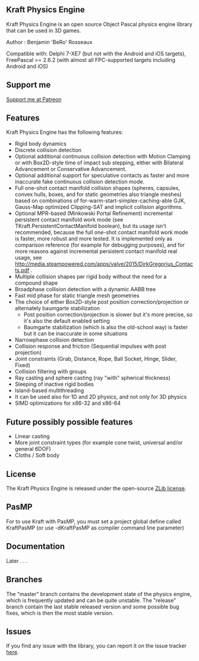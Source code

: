 ## Kraft Physics Engine

Kraft Physics Engine is an open source Object Pascal physics engine library that can be used in 3D games.

Author : Benjamin 'BeRo' Rosseaux

Compatible with: Delphi 7-XE7 (but not with the Android and iOS targets), FreePascal >= 2.6.2 (with almost all FPC-supported targets including Android and iOS) 

## Support me

[Support me at Patreon](https://www.patreon.com/bero)

## Features

Kraft Physics Engine has the following features:

- Rigid body dynamics
- Discrete collision detection
- Optional additional continuous collision detection with Motion Clamping or with Box2D-style time of impact sub stepping, either with Bilateral Advancement or Conservative Advancement.  
- Optional additional support for speculative contacts as faster and more inaccurate fake continuous collision detection mode.
- Full one-shot contact manifold collision shapes (spheres, capsules, convex hulls, boxes, and for static geometries also triangle meshes) based on combinations of for-warm-start-simplex-caching-able GJK, Gauss-Map optimized Clipping-SAT and implicit collision algorithms.
- Optional MPR-based (Minkowski Portal Refinement) incremental persistent contact manifold work mode (see TKraft.PersistentContactManifold boolean), but its usage isn't recommended, because the full one-shot contact manifold work mode is faster, more robust and more tested. It is implemented only as comparison reference (for example for debugging purposes), and for more reasons against incremental persistent contact manifold real usage, see http://media.steampowered.com/apps/valve/2015/DirkGregorius_Contacts.pdf .
- Multiple collision shapes per rigid body without the need for a compound shape
- Broadphase collision detection with a dynamic AABB tree
- Fast mid phase for static triangle mesh geometries
- The choice of either Box2D-style post position correction/projection or alternately baumgarte stabilization
  - Post position correction/projection is slower but it's more precise, so it's also the default enabled setting
  - Baumgarte stabilization (which is also the old-school way) is faster but it can be inaccurate in some situations
- Narrowphase collision detection
- Collision response and friction (Sequential impulses with post projection)
- Joint constraints (Grab, Distance, Rope, Ball Socket, Hinge, Slider, Fixed)
- Collision filtering with groups
- Ray casting and sphere casting (ray "with" spherical thickness)
- Sleeping of inactive rigid bodies
- Island-based multithreading
- It can be used also for 1D and 2D physics, and not only for 3D physics
- SIMD optimizations for x86-32 and x86-64

## Future possibly possible features

- Linear casting
- More joint constraint types (for example cone twist, universal and/or general 6DOF)
- Cloths / Soft body

## License

The Kraft Physics Engine is released under the open-source [ZLib license](http://opensource.org/licenses/zlib).

## PasMP

For to use Kraft with PasMP, you must set a project global define called KraftPasMP (or use -dKraftPasMP as compiler command line parameter)

## Documentation

Later . . .

## Branches

The "master" branch contains the development state of the physics engine, which is frequently updated and can be quite unstable. The "release" branch contain the last stable released version and some possible bug fixes, which is then the most stable version. 

## Issues

If you find any issue with the library, you can report it on the issue tracker [here](https://github.com/BeRo1985/kraft/issues).
